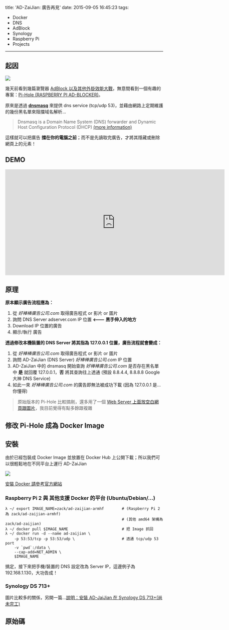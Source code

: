 title: 'AD-ZaiJian: 廣告再見'
date: 2015-09-05 16:45:23
tags:
  - Docker
  - DNS
  - AdBlock
  - Synology
  - Raspberry Pi
  - Projects
---

## 起因
![](https://bd23.https.cdn.softlayer.net/80BD23/142.4.51.106/blog/wp-content/uploads/2015/08/ad-blockers-test.png)

幾天前看到幾篇瀏覽器 [AdBlock 以及其他外掛效能大戰](https://www.raymond.cc/blog/10-ad-blocking-extensions-tested-for-best-performance/view-all/)，無意間看到一個有趣的專案：[Pi-Hole (RASPBERRY PI AD-BLOCKER)](http://Pi-Hole.net/)。

原來是透過 [**dnsmasq**](https://en.wikipedia.org/wiki/Dnsmasq)  來提供 dns service (tcp/udp 53)，並藉由網路上定期維護的幾份黑名單來阻擋域名解析...

> Dnsmasq is a Domain Name System (DNS) forwarder and Dynamic Host Configuration Protocol (DHCP) [(more information)](https://en.wikipedia.org/wiki/Dnsmasq)

這樣就可以把廣告 **擋在你的電腦之前**；而不是先讀取完廣告，才將其隱藏或刪除網頁上的元素！

<!-- more -->
## DEMO

<iframe src="https://player.vimeo.com/video/138398654?autoplay=1&loop=1&color=ffffff&title=0&byline=0&portrait=0" width="700" height="337" frameborder="0" webkitallowfullscreen mozallowfullscreen allowfullscreen></iframe>

## 原理

**原本顯示廣告流程應為：**

1. 從 *好棒棒廣告公司.com* 取得廣告程式 or 影片 or 圖片
2. 詢問 DNS Server adserver.com IP 位置  **<--- 黑手伸入的地方**
3. Download IP 位置的廣告
4. 顯示/執行 廣告

**透過修改本機裝置的 DNS Server 將其指為 127.0.0.1 位置，廣告流程就會變成：**

1. 從 *好棒棒廣告公司.com* 取得廣告程式 or 影片 or 圖片
2. 詢問 AD-ZaiJian (DNS Server) *好棒棒廣告公司.com* IP 位置
3. AD-ZaiJian 中的 dnsmasq 開始查詢 *好棒棒廣告公司.com* 是否存在黑名單中
**是** 就回覆 127.0.0.1，**否** 將其查詢往上透通 (預設 8.8.4.4, 8.8.8.8 Google 大神 DNS Service)
4. 如此一來 *好棒棒廣告公司.com* 的廣告即無法被成功下載 (因為 127.0.0.1 是...你懂得)

> 原始版本的 Pi-Hole 比較搞剛，還多用了一個 [Web Server 上面放空白網頁跟圖片](http://jacobsalmela.com/block-millions-ads-network-wide-with-a-raspberry-pi-hole-2-0/#htmloptions)，我目前覺得有點多餘跟複雜

## 修改 Pi-Hole 成為 Docker Image

## 安裝

由於已經包裝成 Docker Image 並放置在 Docker Hub 上公開下載；所以我們可以很輕鬆地在不同平台上運行 AD-ZaiJian

[![](http://dockeri.co/image/zack/ad-zaijian)](https://hub.docker.com/r/zack/ad-zaijian/)

[安裝 Docker 請參考官方網站](http://docs.docker.com/linux/started/)

### Raspberry Pi 2 與 其他支援 Docker 的平台 (Ubuntu/Debian/...)

```
λ ~/ export IMAGE_NAME=zack/ad-zaijian-armhf        # (Raspberry Pi 2 為 zack/ad-zaijian-armhf)
                                                    # (其他 amd64 架構為 zack/ad-zaijian)
λ ~/ docker pull $IMAGE_NAME                        # 把 Image 抓回
λ ~/ docker run -d --name ad-zaijian \
    -p 53:53/tcp -p 53:53/udp \                     # 透通 tcp/udp 53 port
    -v `pwd`:/data \
    --cap-add=NET_ADMIN \
    $IMAGE_NAME
```

搞定，接下來把手機/裝置的 DNS 設定改為 Server IP，這邊例子為 192.168.1.130，大功告成！

### Synology DS 713+

圖片比較多的關係，另開一篇...[說明：安裝 AD-JaiJian 在 Synology DS 713+(尚未完工)](#)

## 原始碼

<div class="github-card" data-github="imZack/ad-zaijian" data-width="400" data-height="300" data-theme="medium"></div>
<script src="//cdn.jsdelivr.net/github-cards/latest/widget.js"></script>
